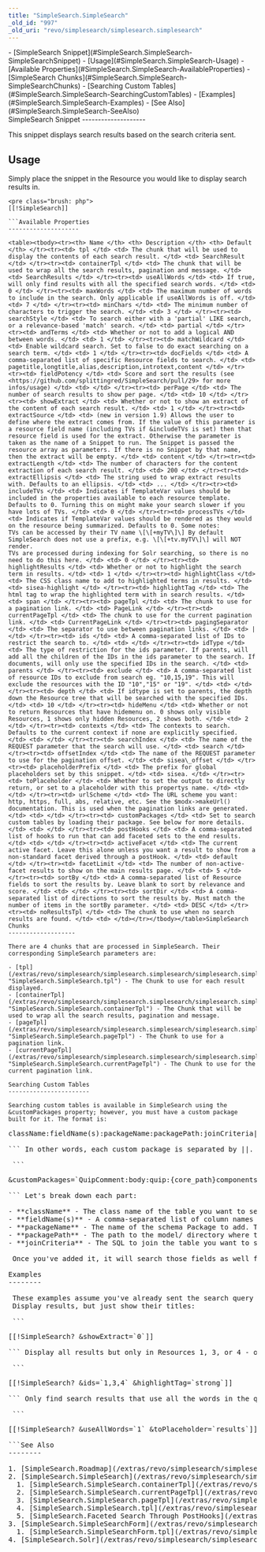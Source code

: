 ```yaml
---
title: "SimpleSearch.SimpleSearch"
_old_id: "997"
_old_uri: "revo/simplesearch/simplesearch.simplesearch"
---
```


<div>- [SimpleSearch Snippet](#SimpleSearch.SimpleSearch-SimpleSearchSnippet)
- [Usage](#SimpleSearch.SimpleSearch-Usage)
- [Available Properties](#SimpleSearch.SimpleSearch-AvailableProperties)
- [SimpleSearch Chunks](#SimpleSearch.SimpleSearch-SimpleSearchChunks)
- [Searching Custom Tables](#SimpleSearch.SimpleSearch-SearchingCustomTables)
- [Examples](#SimpleSearch.SimpleSearch-Examples)
- [See Also](#SimpleSearch.SimpleSearch-SeeAlso)
 
</div>SimpleSearch Snippet
--------------------

 This snippet displays search results based on the search criteria sent.

Usage
-----

 Simply place the snippet in the Resource you would like to display search results in.

 ```
<pre class="brush: php">
[[!SimpleSearch]]

```Available Properties
--------------------

 <table><tbody><tr><th> Name </th> <th> Description </th> <th> Default </th> </tr><tr><td> tpl </td> <td> The chunk that will be used to display the contents of each search result. </td> <td> SearchResult </td> </tr><tr><td> containerTpl </td> <td> The chunk that will be used to wrap all the search results, pagination and message. </td> <td> SearchResults </td> </tr><tr><td> useAllWords </td> <td> If true, will only find results with all the specified search words. </td> <td> 0 </td> </tr><tr><td> maxWords </td> <td> The maximum number of words to include in the search. Only applicable if useAllWords is off. </td> <td> 7 </td> </tr><tr><td> minChars </td> <td> The minimum number of characters to trigger the search. </td> <td> 3 </td> </tr><tr><td> searchStyle </td> <td> To search either with a 'partial' LIKE search, or a relevance-based 'match' search. </td> <td> partial </td> </tr><tr><td> andTerms </td> <td> Whether or not to add a logical AND between words. </td> <td> 1 </td> </tr><tr><td> matchWildcard </td> <td> Enable wildcard search. Set to false to do exact searching on a search term. </td> <td> 1 </td> </tr><tr><td> docFields </td> <td> A comma-separated list of specific Resource fields to search. </td> <td> pagetitle,longtitle,alias,description,introtext,content </td> </tr><tr><td> fieldPotency </td> <td> Score and sort the results (see <https://github.com/splittingred/SimpleSearch/pull/29> for more infos/usage) </td> <td> </td> </tr><tr><td> perPage </td> <td> The number of search results to show per page. </td> <td> 10 </td> </tr><tr><td> showExtract </td> <td> Whether or not to show an extract of the content of each search result. </td> <td> 1 </td> </tr><tr><td> extractSource </td> <td> (new in version 1.9) Allows the user to define where the extract comes from. If the value of this parameter is a resource field name (including TVs if &includeTVs is set) then that resource field is used for the extract. Otherwise the parameter is taken as the name of a Snippet to run. The Snippet is passed the resource array as parameters. If there is no Snippet by that name, then the extract will be empty. </td> <td> content </td> </tr><tr><td> extractLength </td> <td> The number of characters for the content extraction of each search result. </td> <td> 200 </td> </tr><tr><td> extractEllipsis </td> <td> The string used to wrap extract results with. Defaults to an ellipsis. </td> <td> ... </td> </tr><tr><td> includeTVs </td> <td> Indicates if TemplateVar values should be included in the properties available to each resource template. Defaults to 0. Turning this on might make your search slower if you have lots of TVs. </td> <td> 0 </td> </tr><tr><td> processTVs </td> <td> Indicates if TemplateVar values should be rendered as they would on the resource being summarized. Defaults to 0. Some notes:   
 TVs can be accessed by their TV name \[\[+myTV\]\] By default SimpleSearch does not use a prefix, e.g. \[\[+tv.myTV\]\] will NOT render.   
 TVs are processed during indexing for Solr searching, so there is no need to do this here. </td> <td> 0 </td> </tr><tr><td> highlightResults </td> <td> Whether or not to highlight the search term in results. </td> <td> 1 </td> </tr><tr><td> highlightClass </td> <td> The CSS class name to add to highlighted terms in results. </td> <td> sisea-highlight </td> </tr><tr><td> highlightTag </td> <td> The html tag to wrap the highlighted term with in search results. </td> <td> span </td> </tr><tr><td> pageTpl </td> <td> The chunk to use for a pagination link. </td> <td> PageLink </td> </tr><tr><td> currentPageTpl </td> <td> The chunk to use for the current pagination link. </td> <td> CurrentPageLink </td> </tr><tr><td> pagingSeparator </td> <td> The separator to use between pagination links. </td> <td> | </td> </tr><tr><td> ids </td> <td> A comma-separated list of IDs to restrict the search to. </td> <td> </td> </tr><tr><td> idType </td> <td> The type of restriction for the ids parameter. If parents, will add all the children of the IDs in the ids parameter to the search. If documents, will only use the specified IDs in the search. </td> <td> parents </td> </tr><tr><td> exclude </td> <td> A comma-separated list of resource IDs to exclude from search eg. "10,15,19". This will exclude the resources with the ID "10","15" or "19". </td> <td> </td> </tr><tr><td> depth </td> <td> If idtype is set to parents, the depth down the Resource tree that will be searched with the specified IDs. </td> <td> 10 </td> </tr><tr><td> hideMenu </td> <td> Whether or not to return Resources that have hidemenu on. 0 shows only visible Resources, 1 shows only hidden Resources, 2 shows both. </td> <td> 2 </td> </tr><tr><td> contexts </td> <td> The contexts to search. Defaults to the current context if none are explicitly specified. </td> <td> </td> </tr><tr><td> searchIndex </td> <td> The name of the REQUEST parameter that the search will use. </td> <td> search </td> </tr><tr><td> offsetIndex </td> <td> The name of the REQUEST parameter to use for the pagination offset. </td> <td> sisea\_offset </td> </tr><tr><td> placeholderPrefix </td> <td> The prefix for global placeholders set by this snippet. </td> <td> sisea. </td> </tr><tr><td> toPlaceholder </td> <td> Whether to set the output to directly return, or set to a placeholder with this propertys name. </td> <td> </td> </tr><tr><td> urlScheme </td> <td> The URL scheme you want: http, https, full, abs, relative, etc. See the $modx->makeUrl() documentation. This is used when the pagination links are generated. </td> <td> </td> </tr><tr><td> customPackages </td> <td> Set to search custom tables by loading their package. See below for more details. </td> <td> </td> </tr><tr><td> postHooks </td> <td> A comma-separated list of hooks to run that can add faceted sets to the end results. </td> <td> </td> </tr><tr><td> activeFacet </td> <td> The current active facet. Leave this alone unless you want a result to show from a non-standard facet derived through a postHook. </td> <td> default </td> </tr><tr><td> facetLimit </td> <td> The number of non-active-facet results to show on the main results page. </td> <td> 5 </td> </tr><tr><td> sortBy </td> <td> A comma-separated list of Resource fields to sort the results by. Leave blank to sort by relevance and score. </td> <td> </td> </tr><tr><td> sortDir </td> <td> A comma-separated list of directions to sort the results by. Must match the number of items in the sortBy parameter. </td> <td> DESC </td> </tr><tr><td> noResultsTpl </td> <td> The chunk to use when no search results are found. </td> <td> </td></tr></tbody></table>SimpleSearch Chunks
-------------------

 There are 4 chunks that are processed in SimpleSearch. Their corresponding SimpleSearch parameters are:

- [tpl](/extras/revo/simplesearch/simplesearch.simplesearch/simplesearch.simplesearch.tpl "SimpleSearch.SimpleSearch.tpl") - The Chunk to use for each result displayed.
- [containerTpl](/extras/revo/simplesearch/simplesearch.simplesearch/simplesearch.simplesearch.containertpl "SimpleSearch.SimpleSearch.containerTpl") - The Chunk that will be used to wrap all the search results, pagination and message.
- [pageTpl](/extras/revo/simplesearch/simplesearch.simplesearch/simplesearch.simplesearch.pagetpl "SimpleSearch.SimpleSearch.pageTpl") - The Chunk to use for a pagination link.
- [currentPageTpl](/extras/revo/simplesearch/simplesearch.simplesearch/simplesearch.simplesearch.currentpagetpl "SimpleSearch.SimpleSearch.currentPageTpl") - The Chunk to use for the current pagination link.

Searching Custom Tables
-----------------------

 Searching custom tables is available in SimpleSearch using the &customPackages property; however, you must have a custom package built for it. The format is:

 ```
<pre class="brush: php">
className:fieldName(s):packageName:packagePath:joinCriteria||class2Name:fieldName(s):package2Name:package2Path:join2Criteria

``` In other words, each custom package is separated by ||. Then, each part of it is separated by colons (:). An example to search [Quip](/extras/revo/quip "Quip") comments:

 ```
<pre class="brush: php">
&customPackages=`QuipComment:body:quip:{core_path}components/quip/model/:QuipComment.resource = modResource.id`

``` Let's break down each part:

- **className** - The class name of the table you want to search. Here, it's QuipComment.
- **fieldName(s)** - A comma-separated list of column names to search. We did 'body', you could also have done 'body,email' or whatever.
- **packageName** - The name of the schema Package to add. This one is called quip.
- **packagePath** - The path to the model/ directory where the package is located.
- **joinCriteria** - The SQL to join the table you want to search and the modResource table. Your table must have some connection to the Resource it's on (otherwise SimpleSearch won't know how to load a URL for it!)

 Once you've added it, it will search those fields as well for data. If it finds it in that table, it will display the result as a link to the Resource you specified in your joinCriteria. In our example, that would be the resource the Quip comment is located on.

Examples
--------

<div class="note"> These examples assume you've already sent the search query with the [SimpleSearchForm](/extras/revo/simplesearch/simplesearch.simplesearchform "SimpleSearch.SimpleSearchForm") snippet. </div> Display results, but just show their titles:

 ```
<pre class="brush: php">
[[!SimpleSearch? &showExtract=`0`]]

``` Display all results but only in Resources 1, 3, or 4 - or below those Resources - and highlight tags with a 'strong' tag:

 ```
<pre class="brush: php">
[[!SimpleSearch? &ids=`1,3,4` &highlightTag=`strong`]]

``` Only find search results that use all the words in the query string, and set the results to the placeholder 'results':

 ```
<pre class="brush: php">
[[!SimpleSearch? &useAllWords=`1` &toPlaceholder=`results`]]

```See Also
--------

1. [SimpleSearch.Roadmap](/extras/revo/simplesearch/simplesearch.roadmap)
2. [SimpleSearch.SimpleSearch](/extras/revo/simplesearch/simplesearch.simplesearch)
  1. [SimpleSearch.SimpleSearch.containerTpl](/extras/revo/simplesearch/simplesearch.simplesearch/simplesearch.simplesearch.containertpl)
  2. [SimpleSearch.SimpleSearch.currentPageTpl](/extras/revo/simplesearch/simplesearch.simplesearch/simplesearch.simplesearch.currentpagetpl)
  3. [SimpleSearch.SimpleSearch.pageTpl](/extras/revo/simplesearch/simplesearch.simplesearch/simplesearch.simplesearch.pagetpl)
  4. [SimpleSearch.SimpleSearch.tpl](/extras/revo/simplesearch/simplesearch.simplesearch/simplesearch.simplesearch.tpl)
  5. [SimpleSearch.Faceted Search Through PostHooks](/extras/revo/simplesearch/simplesearch.simplesearch/simplesearch.faceted-search-through-posthooks)
3. [SimpleSearch.SimpleSearchForm](/extras/revo/simplesearch/simplesearch.simplesearchform)
  1. [SimpleSearch.SimpleSearchForm.tpl](/extras/revo/simplesearch/simplesearch.simplesearchform/simplesearch.simplesearchform.tpl)
4. [SimpleSearch.Solr](/extras/revo/simplesearch/simplesearch.solr)